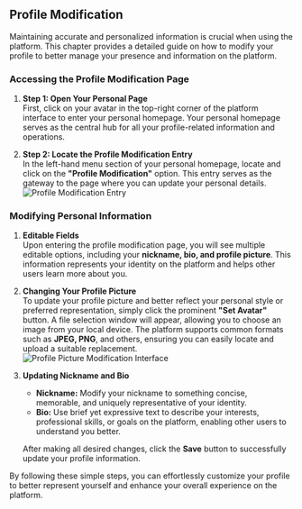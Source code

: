 ## Profile Modification  

Maintaining accurate and personalized information is crucial when using the platform. This chapter provides a detailed guide on how to modify your profile to better manage your presence and information on the platform.  

### Accessing the Profile Modification Page  

1. **Step 1: Open Your Personal Page**  
   First, click on your avatar in the top-right corner of the platform interface to enter your personal homepage. Your personal homepage serves as the central hub for all your profile-related information and operations.  

2. **Step 2: Locate the Profile Modification Entry**  
   In the left-hand menu section of your personal homepage, locate and click on the **"Profile Modification"** option. This entry serves as the gateway to the page where you can update your personal details.  
   ![Profile Modification Entry](/portal/personal-info.png)  

### Modifying Personal Information  

1. **Editable Fields**  
   Upon entering the profile modification page, you will see multiple editable options, including your **nickname, bio, and profile picture**. This information represents your identity on the platform and helps other users learn more about you.  

2. **Changing Your Profile Picture**  
   To update your profile picture and better reflect your personal style or preferred representation, simply click the prominent **"Set Avatar"** button. A file selection window will appear, allowing you to choose an image from your local device. The platform supports common formats such as **JPEG, PNG**, and others, ensuring you can easily locate and upload a suitable replacement.  
   ![Profile Picture Modification Interface](/portal/personal-info2.png)  

3. **Updating Nickname and Bio**  
   - **Nickname:** Modify your nickname to something concise, memorable, and uniquely representative of your identity.  
   - **Bio:** Use brief yet expressive text to describe your interests, professional skills, or goals on the platform, enabling other users to understand you better.  
   
   After making all desired changes, click the **Save** button to successfully update your profile information.  

By following these simple steps, you can effortlessly customize your profile to better represent yourself and enhance your overall experience on the platform.